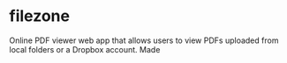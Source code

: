 # filezone
Online PDF viewer web app that allows users to view PDFs uploaded from local folders or a Dropbox account. Made 
